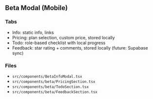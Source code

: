 ## Beta Modal (Mobile)

### Tabs
- Info: static info, links
- Pricing: plan selection, custom price, stored locally
- Todo: role-based checklist with local progress
- Feedback: star rating + comments, stored locally (future: Supabase sync)

### Files
- `src/components/BetaInfoModal.tsx`
- `src/components/beta/PricingSection.tsx`
- `src/components/beta/TodoSection.tsx`
- `src/components/beta/FeedbackSection.tsx` 